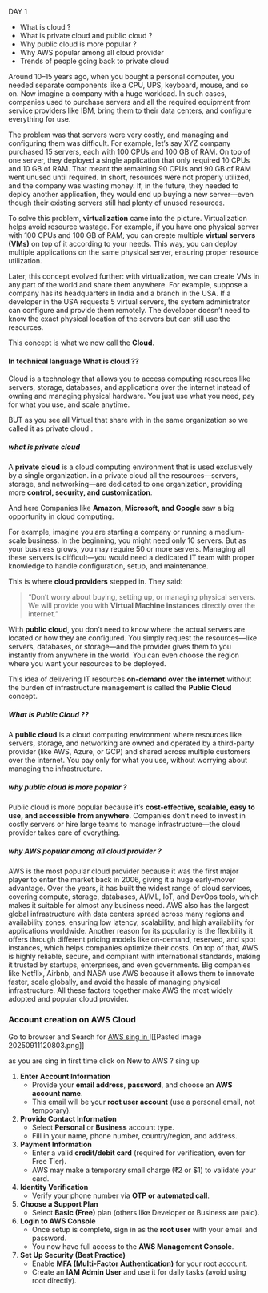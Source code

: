 DAY 1

- What is cloud ?
- What is private cloud and public cloud ?
- Why public cloud is more popular ?
- Why AWS popular among all cloud provider
- Trends of people going back to private cloud



Around 10–15 years ago, when you bought a personal computer, you needed separate components like a CPU, UPS, keyboard, mouse, and so on. Now imagine a company with a huge workload. In such cases, companies used to purchase servers and all the required equipment from service providers like IBM, bring them to their data centers, and configure everything for use.

The problem was that servers were very costly, and managing and configuring them was difficult. For example, let’s say XYZ company purchased 15 servers, each with 100 CPUs and 100 GB of RAM. On top of one server, they deployed a single application that only required 10 CPUs and 10 GB of RAM. That meant the remaining 90 CPUs and 90 GB of RAM went unused until required. In short, resources were not properly utilized, and the company was wasting money. If, in the future, they needed to deploy another application, they would end up buying a new server—even though their existing servers still had plenty of unused resources.

To solve this problem, **virtualization** came into the picture. Virtualization helps avoid resource wastage. For example, if you have one physical server with 100 CPUs and 100 GB of RAM, you can create multiple **virtual servers (VMs)** on top of it according to your needs. This way, you can deploy multiple applications on the same physical server, ensuring proper resource utilization.

Later, this concept evolved further: with virtualization, we can create VMs in any part of the world and share them anywhere. For example, suppose a company has its headquarters in India and a branch in the USA. If a developer in the USA requests 5 virtual servers, the system administrator can configure and provide them remotely. The developer doesn’t need to know the exact physical location of the servers but can still use the resources.

This concept is what we now call the **Cloud**.

#### In technical language What is cloud ??
Cloud is a technology that allows you to access computing resources like servers, storage, databases, and applications over the internet instead of owning and managing physical hardware. You just use what you need, pay for what you use, and scale anytime.

BUT as you see all Virtual that share with in the same organization so we called it as private cloud .

##### what is private cloud
A **private cloud** is a cloud computing environment that is used exclusively by a single organization.  in a private cloud all the resources—servers, storage, and networking—are dedicated to one organization, providing more **control, security, and customization**.


And here Companies like **Amazon, Microsoft, and Google** saw a big opportunity in cloud computing.

For example, imagine you are starting a company or running a medium-scale business. In the beginning, you might need only 10 servers. But as your business grows, you may require 50 or more servers. Managing all these servers is difficult—you would need a dedicated IT team with proper knowledge to handle configuration, setup, and maintenance.

This is where **cloud providers** stepped in. They said:

> “Don’t worry about buying, setting up, or managing physical servers. We will provide you with **Virtual Machine instances** directly over the internet.”

With **public cloud**, you don’t need to know where the actual servers are located or how they are configured. You simply request the resources—like servers, databases, or storage—and the provider gives them to you instantly from anywhere in the world. You can even choose the region where you want your resources to be deployed.

This idea of delivering IT resources **on-demand over the internet** without the burden of infrastructure management is called the **Public Cloud** concept.

##### What is  Public Cloud ??
A **public cloud** is a cloud computing environment where resources like servers, storage, and networking are owned and operated by a third-party provider (like AWS, Azure, or GCP) and shared across multiple customers over the internet. You pay only for what you use, without worrying about managing the infrastructure.

##### why public cloud is more popular ?
Public cloud is more popular because it’s **cost-effective, scalable, easy to use, and accessible from anywhere**. Companies don’t need to invest in costly servers or hire large teams to manage infrastructure—the cloud provider takes care of everything.

##### why AWS popular among all cloud provider ?
AWS is the most popular cloud provider because it was the first major player to enter the market back in 2006, giving it a huge early-mover advantage. Over the years, it has built the widest range of cloud services, covering compute, storage, databases, AI/ML, IoT, and DevOps tools, which makes it suitable for almost any business need. AWS also has the largest global infrastructure with data centers spread across many regions and availability zones, ensuring low latency, scalability, and high availability for applications worldwide. 
Another reason for its popularity is the flexibility it offers through different pricing models like on-demand, reserved, and spot instances, which helps companies optimize their costs. On top of that, AWS is highly reliable, secure, and compliant with international standards, making it trusted by startups, enterprises, and even governments. Big companies like Netflix, Airbnb, and NASA use AWS because it allows them to innovate faster, scale globally, and avoid the hassle of managing physical infrastructure. All these factors together make AWS the most widely adopted and popular cloud provider.


### Account creation on AWS Cloud 

Go to browser and Search for   [AWS sing in ](https://signin.aws.amazon.com/signin?redirect_uri=https%3A%2F%2Faws.amazon.com%2Fmarketplace%2Fmanagement%2Fsignin%3Fref_%3Dfooter_nav_management_portal%26state%3DhashArgs%2523%26isauthcode%3Dtrue&client_id=arn%3Aaws%3Aiam%3A%3A015428540659%3Auser%2Faws-mp-seller-management-portal&forceMobileApp=0&code_challenge=yJO5i9fuH-nS3z9H78jV6VNaJFaEiPAMLpyVhHESgdM&code_challenge_method=SHA-256) 
![[Pasted image 20250911120803.png]] 


as you are sing in first time  click on New to AWS ? sing up

1. **Enter Account Information**    
    - Provide your **email address**, **password**, and choose an **AWS account name**.
    - This email will be your **root user account** (use a personal email, not temporary).        
2. **Provide Contact Information**    
    - Select **Personal** or **Business** account type.        
    - Fill in your name, phone number, country/region, and address.        
3. **Payment Information**    
    - Enter a valid **credit/debit card** (required for verification, even for Free Tier).        
    - AWS may make a temporary small charge (₹2 or $1) to validate your card.        
4. **Identity Verification**    
    - Verify your phone number via **OTP or automated call**.        
5. **Choose a Support Plan**    
    - Select **Basic (Free)** plan (others like Developer or Business are paid).        
6. **Login to AWS Console**    
    - Once setup is complete, sign in as the **root user** with your email and password.        
    - You now have full access to the **AWS Management Console**.        
7. **Set Up Security (Best Practice)**    
    - Enable **MFA (Multi-Factor Authentication)** for your root account.        
    - Create an **IAM Admin User** and use it for daily tasks (avoid using root directly).